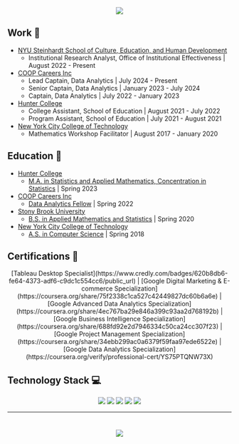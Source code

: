 <p align='center'>
<img src="https://readme-typing-svg.herokuapp.com?size=30&duration=4000&color=F73C79&center=true&width=500&height=100&lines=I'm+Reina+Li;%40reinarin">
</p>

## Work 💼
- [NYU Steinhardt School of Culture, Education, and Human Development](https://steinhardt.nyu.edu/)
  - Institutional Research Analyst, Office of Institutional Effectiveness | August 2022 - Present
- [COOP Careers Inc](https://coopcareers.org/)
  - Lead Captain, Data Analytics | July 2024 - Present
  - Senior Captain, Data Analytics | January 2023 - July 2024
  - Captain, Data Analytics | July 2022 - January 2023
- [Hunter College](https://education.hunter.cuny.edu/)
  - College Assistant, School of Education | August 2021 - July 2022
  - Program Assistant, School of Education | July 2021 - August 2021
- [New York City College of Technology](https://www.citytech.cuny.edu/)
  - Mathematics Workshop Facilitator | August 2017 - January 2020

## Education 📖
- [Hunter College](https://hunter.cuny.edu)
  - [M.A. in Statistics and Applied Mathematics, Concentration in Statistics](http://math.hunter.cuny.edu/graduate.shtml#statappmath) | Spring 2023
- [COOP Careers Inc](https://coopcareers.org/)
  - [Data Analytics Fellow](https://coopcareers.org/data-analytics) | Spring 2022
- [Stony Brook University](https://www.stonybrook.edu/)
  - [B.S. in Applied Mathematics and Statistics](https://www.stonybrook.edu/commcms/ams/undergraduate/) | Spring 2020
- [New York City College of Technology](https://www.citytech.cuny.edu/)
  - [A.S. in Computer Science](https://www.citytech.cuny.edu/mathematics/computer-science-as.aspx) | Spring 2018

## Certifications 📜
<p align="center">[Tableau Desktop Specialist](https://www.credly.com/badges/620b8db6-fe64-4373-adf6-c9dc1c554cc6/public_url) | [Google Digital Marketing & E-commerce Specialization](https://coursera.org/share/75f2338c1ca527c42449827dc60b6a6e) | [Google Advanced Data Analytics Specialization](https://coursera.org/share/4ec767ba29e846a399c93aa2d768192b) | [Google Business Intelligence Specialization](https://coursera.org/share/688fd92e2d7946334c50ca24cc307f23) | [Google Project Management Specialization](https://coursera.org/share/34ebb299ac0a6379f59faa97ede6522e) | [Google Data Analytics Specialization](https://coursera.org/verify/professional-cert/YS75PTQNW73X)</p>
      
## Technology Stack 💻
<p align="center">
<img src="https://img.shields.io/badge/R-%23276DC3.svg?style=for-the-badge&logo=r&logoColor=white">
<img src="https://img.shields.io/badge/RStudio-%2375AADB.svg?style=for-the-badge&logo=rstudio&logoColor=white">
<img src="https://img.shields.io/badge/Markdown-%23000000.svg?style=for-the-badge&logo=markdown&logoColor=white">
<img src="https://img.shields.io/badge/Tableau-%23E97627.svg?style=for-the-badge&logo=tableau&logoColor=white">
<!--- <img src="https://img.shields.io/badge/Python-%233776AB.svg?style=for-the-badge&logo=python&logoColor=white"> --->
<!--- <img src="https://img.shields.io/badge/Microsoft%20Word-%232B579A.svg?style=for-the-badge&logo=microsoftword&logoColor=white">
<img src="https://img.shields.io/badge/Microsoft%20PowerPoint-%23B7472A.svg?style=for-the-badge&logo=microsoftpowerpoint&logoColor=white"> --->
<!--- <img src="https://img.shields.io/badge/Google%20Sheets-%2334A853.svg?style=for-the-badge&logo=googlesheets&logoColor=white"> --->
<!--- <img src="https://img.shields.io/badge/Microsoft%20Excel-%23217346.svg?style=for-the-badge&logo=microsoftexcel&logoColor=white"> --->
<!--- <img src="https://img.shields.io/badge/Google%20Analytics-%23E37400.svg?style=for-the-badge&logo=googleanalytics&logoColor=white"> --->
<img src="https://img.shields.io/badge/SQLite-%23003B57.svg?style=for-the-badge&logo=sqlite&logoColor=white">
<!--- <img src="https://img.shields.io/badge/Oracle-%23F80000.svg?style=for-the-badge&logo=oracle&logoColor=white">
<img src="https://img.shields.io/badge/MySQL-%234479A1.svg?style=for-the-badge&logo=oracle&logoColor=white">
<img src="https://img.shields.io/badge/Microsoft%20Access-%23A4373A.svg?style=for-the-badge&logo=microsoftaccess&logoColor=white"> --->
<br>
<!--- <img src="https://img.shields.io/badge/Slack-%234A154B.svg?style=for-the-badge&logo=slack&logoColor=white"> --->
<!--- <img src="https://img.shields.io/badge/Zoom-%232D8CFF.svg?style=for-the-badge&logo=zoom&logoColor=white"> --->
<!--- <img src="https://img.shields.io/badge/Asana-%23273347.svg?style=for-the-badge&logo=asana&logoColor=white"> --->
<!--- <img src="https://img.shields.io/badge/Google%20Meet-%2300897B.svg?style=for-the-badge&logo=googlemeet&logoColor=white">
<img src="https://img.shields.io/badge/Microsoft%20Teams-%236264A7.svg?style=for-the-badge&logo=microsoftteams&logoColor=white"> --->
</p>

----------

<h1 align="center">
<a href="https://www.linkedin.com/in/reina-li/" target="_blank"><img src="https://img.shields.io/badge/Connect%20with%20me%20on%20LinkedIn-%230A66C2.svg?style=for-the-badge&logo=linkedin&logoColor=white"></a> 
</h1>
